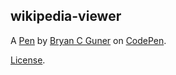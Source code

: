 wikipedia-viewer
----------------


A [Pen](https://codepen.io/bgoonz/pen/qBjwypx) by [Bryan C Guner](https://codepen.io/bgoonz) on [CodePen](https://codepen.io).

[License](https://codepen.io/bgoonz/pen/qBjwypx/license).